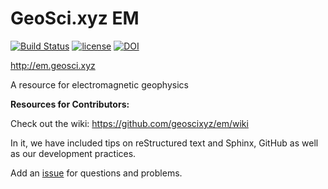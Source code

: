 # GeoSci.xyz EM

[![Build Status](https://travis-ci.org/geoscixyz/em.svg?branch=master)](https://travis-ci.org/geoscixyz/em)  [![license](https://img.shields.io/badge/license-CC%20BY%204.0-blue.svg)](https://creativecommons.org/licenses/by/4.0)
[![DOI](https://zenodo.org/badge/42916308.svg)](https://zenodo.org/badge/latestdoi/42916308)


http://em.geosci.xyz

A resource for electromagnetic geophysics

**Resources for Contributors:**

Check out the wiki: https://github.com/geoscixyz/em/wiki

In it, we have included tips on reStructured text and Sphinx, GitHub as well as our development practices.

Add an [issue](https://github.com/geoscixyz/em/issues) for questions and problems.
